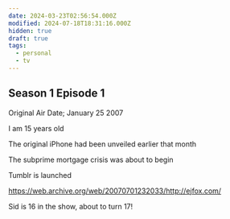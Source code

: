 ```yaml
---
date: 2024-03-23T02:56:54.000Z
modified: 2024-07-18T18:31:16.000Z
hidden: true
draft: true
tags:
  - personal
  - tv
---
```

## Season 1 Episode 1

Original Air Date; January 25 2007

I am 15 years old

The original iPhone had been unveiled earlier that month

The subprime mortgage crisis was about to begin

Tumblr is launched

<https://web.archive.org/web/20070701232033/http://ejfox.com/>

Sid is 16 in the show, about to turn 17!
